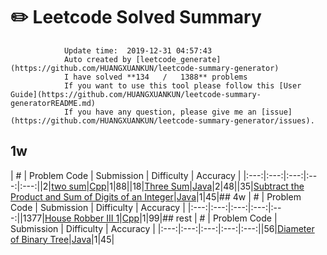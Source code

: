 # :pencil2: Leetcode Solved Summary
                Update time:  2019-12-31 04:57:43
                Auto created by [leetcode_generate](https://github.com/HUANGXUANKUN/leetcode-summary-generator)
                I have solved **134   /   1388** problems
                If you want to use this tool please follow this [User Guide](https://github.com/HUANGXUANKUN/leetcode-summary-generatorREADME.md)
                If you have any question, please give me an [issue](https://github.com/HUANGXUANKUN/leetcode-summary-generator/issues).
                
## 1w
| # | Problem Code | Submission | Difficulty | Accuracy |
|:---:|:---:|:---:|:---:|:---:||2|[two sum](https://leetcode.com/problems/two-sum)|[Cpp](https://leetcode.com/submissions/detail/288978095)|1|88||18|[Three Sum](https://leetcode.com/problems/three-sum)|[Java](https://leetcode.com/submissions/detail/288978095)|2|48||35|[Subtract the Product and Sum of Digits of an Integer](https://leetcode.com/problems/subtract-the-product)|[Java](https://leetcode.com/submissions/detail/288978095)|1|45|## 4w
| # | Problem Code | Submission | Difficulty | Accuracy |
|:---:|:---:|:---:|:---:|:---:||1377|[House Robber III 1](https://leetcode.com/problems/House-Robber-3)|[Cpp](https://leetcode.com/submissions/detail/288978095)|1|99|## rest
| # | Problem Code | Submission | Difficulty | Accuracy |
|:---:|:---:|:---:|:---:|:---:||56|[Diameter of Binary Tree](https://leetcode.com/problems/diameter-of-binary-tree)|[Java](https://leetcode.com/submissions/detail/288978095)|1|45|